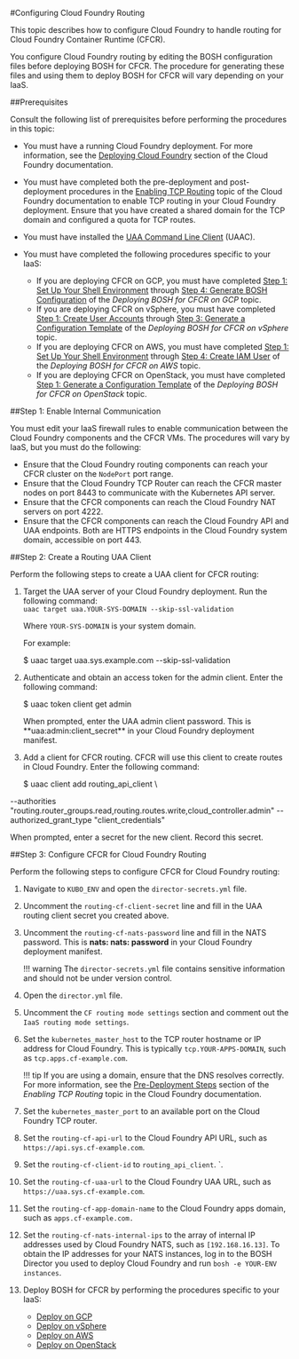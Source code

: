 #Configuring Cloud Foundry Routing

This topic describes how to configure Cloud Foundry to handle routing for Cloud Foundry Container Runtime (CFCR). 

You configure Cloud Foundry routing by editing the BOSH configuration files before deploying BOSH for CFCR. The procedure for generating these files and using them to deploy BOSH for CFCR will vary depending on your IaaS.

##Prerequisites

Consult the following list of prerequisites before performing the procedures in this topic:

* You must have a running Cloud Foundry deployment. For more information, see the [Deploying Cloud Foundry](https://docs.cloudfoundry.org/deploying/index.html) section of the Cloud Foundry documentation.

* You must have completed both the pre-deployment and post-deployment procedures in the [Enabling TCP Routing](http://docs.cloudfoundry.org/adminguide/enabling-tcp-routing.html) topic of the Cloud Foundry documentation to enable TCP routing in your Cloud Foundry deployment. Ensure that you have created a shared domain for the TCP domain and configured a quota for TCP routes.

* You must have installed the [UAA Command Line Client](https://github.com/cloudfoundry/cf-uaac) (UAAC). 

* You must have completed the following procedures specific to your IaaS:

	* If you are deploying CFCR on GCP, you must have completed [Step 1: Set Up Your Shell Environment](./gcp/deploying-bosh-gcp/#step-1-set-up-your-shell-environment) through [Step 4: Generate BOSH Configuration](./gcp/deploying-bosh-gcp/#step-4-generate-bosh-configuration) of the *Deploying BOSH for CFCR on GCP* topic.
	* If you are deploying CFCR on vSphere, you must have completed [Step 1: Create User Accounts](./vsphere/deploying-bosh-vsphere/#step-1-create-user-accounts) through [Step 3: Generate a Configuration Template](./vsphere/deploying-bosh-vsphere/#step-3-generate-a-configuration-template) of the *Deploying BOSH for CFCR on vSphere* topic. 
	* If you are deploying CFCR on AWS, you must have completed [Step 1: Set Up Your Shell Environment](./aws/deploying-bosh-aws/#step-1-set-up-your-shell-environment) through [Step 4: Create IAM User](./aws/deploying-bosh-aws/#step-4-create-iam-user) of the *Deploying BOSH for CFCR on AWS* topic.
	* If you are deploying CFCR on OpenStack, you must have completed [Step 1: Generate a Configuration Template](./openstack/deploying-bosh-openstack/#step-1-generate-a-configuration-template) of the *Deploying BOSH for CFCR on OpenStack* topic.

##Step 1: Enable Internal Communication

You must edit your IaaS firewall rules to enable communication between the Cloud Foundry components and the CFCR VMs. The procedures will vary by IaaS, but you must do the following:

* Ensure that the Cloud Foundry routing components can reach your CFCR cluster on the `NodePort` port range.
* Ensure that the Cloud Foundry TCP Router can reach the CFCR master nodes on port 8443 to communicate with the Kubernetes API server.
* Ensure that the CFCR components can reach the Cloud Foundry NAT servers on port 4222.
* Ensure that the CFCR components can reach the Cloud Foundry API and UAA endpoints. Both are HTTPS endpoints in the Cloud Foundry system domain, accessible on port 443. 

##Step 2: Create a Routing UAA Client

Perform the following steps to create a UAA client for CFCR routing:

1. Target the UAA server of your Cloud Foundry deployment. Run the following command:<br>
	`uaac target uaa.YOUR-SYS-DOMAIN --skip-ssl-validation`

	Where `YOUR-SYS-DOMAIN` is your system domain.

	For example:
	<p class="terminal">$ uaac target uaa.sys.example.com --skip-ssl-validation</p>

1. Authenticate and obtain an access token for the admin client. Enter the following command:
	<p class="terminal">$ uaac token client get admin</p>
	When prompted, enter the UAA admin client password. This is **uaa:admin:client_secret** in your Cloud Foundry deployment manifest.

1. Add a client for CFCR routing. CFCR will use this client to create routes in Cloud Foundry. Enter the following command: 
	<p class="terminal">$ uaac client add routing_api_client \
--authorities "routing.router_groups.read,routing.routes.write,cloud_controller.admin" --authorized_grant_type "client_credentials"</p>
	When prompted, enter a secret for the new client. Record this secret.

##Step 3: Configure CFCR for Cloud Foundry Routing

Perform the following steps to configure CFCR for Cloud Foundry routing:

1. Navigate to `KUBO_ENV` and open the `director-secrets.yml` file.
1. Uncomment the `routing-cf-client-secret` line and fill in the UAA routing client secret you created above.
1. Uncomment the `routing-cf-nats-password` line and fill in the NATS password. This is **nats: nats: password** in your Cloud Foundry deployment manifest.

	!!! warning
		The `director-secrets.yml` file contains sensitive information and should not be under version control.

1. Open the `director.yml` file.

1. Uncomment the `CF routing mode settings` section and comment out the `IaaS routing mode settings`.
1. Set the `kubernetes_master_host` to the TCP router hostname or IP address for Cloud Foundry. This is typically `tcp.YOUR-APPS-DOMAIN`, such as `tcp.apps.cf-example.com`.

	!!! tip
		If you are using a domain, ensure that the DNS resolves correctly. For more information, see the [Pre-Deployment Steps](https://docs.cloudfoundry.org/adminguide/enabling-tcp-routing.html#-pre-deployment-steps) section of the <em>Enabling TCP Routing</em> topic in the Cloud Foundry documentation.

1. Set the `kubernetes_master_port` to an available port on the Cloud Foundry TCP router.
1. Set the `routing-cf-api-url` to the Cloud Foundry API URL, such as `https://api.sys.cf-example.com`.
1. Set the `routing-cf-client-id` to `routing_api_client`.
`. 
1. Set the `routing-cf-uaa-url` to the Cloud Foundry UAA URL, such as `https://uaa.sys.cf-example.com`.
1. Set the `routing-cf-app-domain-name` to the Cloud Foundry apps domain, such as `apps.cf-example.com.`
1. Set the `routing-cf-nats-internal-ips` to the array of internal IP addresses used by Cloud Foundry NATS, such as `[192.168.16.13]`. To obtain the IP addresses for your NATS instances, log in to the BOSH Director you used to deploy Cloud Foundry and run `bosh -e YOUR-ENV instances`.
1. Deploy BOSH for CFCR by performing the procedures specific to your IaaS:
	* [Deploy on GCP](./gcp/deploying-bosh-gcp/#step-5-deploy-bosh-director)
	* [Deploy on vSphere](./vsphere/deploying-bosh-vsphere/#step-5-deploy-bosh)
	* [Deploy on AWS](./aws/deploying-bosh-aws/#step-5-deploy-bosh-director)
	* [Deploy on OpenStack](./openstack/deploying-bosh-openstack/#step-3-deploy-bosh)
